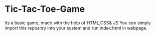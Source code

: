 # Tic-Tac-Toe-Game
Its a basic game, made with the help of HTML,CSS&amp; JS 
You can simply import this repositry into your system and run index.html in webpage.
